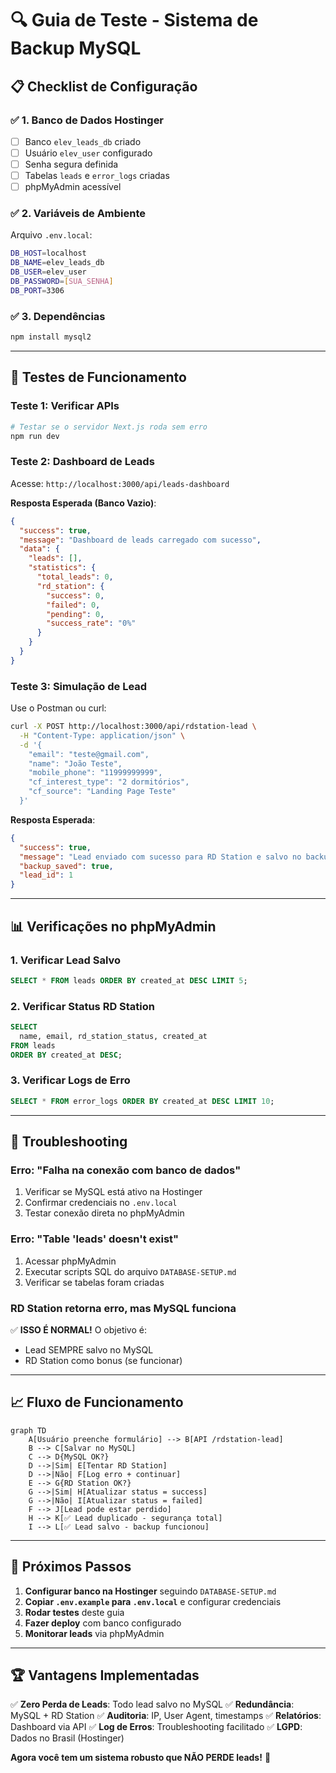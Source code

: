 # 🔍 **Guia de Teste - Sistema de Backup MySQL**

## 📋 **Checklist de Configuração**

### **✅ 1. Banco de Dados Hostinger**
- [ ] Banco `elev_leads_db` criado
- [ ] Usuário `elev_user` configurado
- [ ] Senha segura definida
- [ ] Tabelas `leads` e `error_logs` criadas
- [ ] phpMyAdmin acessível

### **✅ 2. Variáveis de Ambiente**
Arquivo `.env.local`:
```bash
DB_HOST=localhost
DB_NAME=elev_leads_db
DB_USER=elev_user
DB_PASSWORD=[SUA_SENHA]
DB_PORT=3306
```

### **✅ 3. Dependências**
```bash
npm install mysql2
```

---

## 🧪 **Testes de Funcionamento**

### **Teste 1: Verificar APIs**
```bash
# Testar se o servidor Next.js roda sem erro
npm run dev
```

### **Teste 2: Dashboard de Leads**
Acesse: `http://localhost:3000/api/leads-dashboard`

**Resposta Esperada (Banco Vazio)**:
```json
{
  "success": true,
  "message": "Dashboard de leads carregado com sucesso",
  "data": {
    "leads": [],
    "statistics": {
      "total_leads": 0,
      "rd_station": {
        "success": 0,
        "failed": 0,
        "pending": 0,
        "success_rate": "0%"
      }
    }
  }
}
```

### **Teste 3: Simulação de Lead**
Use o Postman ou curl:

```bash
curl -X POST http://localhost:3000/api/rdstation-lead \
  -H "Content-Type: application/json" \
  -d '{
    "email": "teste@gmail.com",
    "name": "João Teste",
    "mobile_phone": "11999999999",
    "cf_interest_type": "2 dormitórios",
    "cf_source": "Landing Page Teste"
  }'
```

**Resposta Esperada**:
```json
{
  "success": true,
  "message": "Lead enviado com sucesso para RD Station e salvo no backup",
  "backup_saved": true,
  "lead_id": 1
}
```

---

## 📊 **Verificações no phpMyAdmin**

### **1. Verificar Lead Salvo**
```sql
SELECT * FROM leads ORDER BY created_at DESC LIMIT 5;
```

### **2. Verificar Status RD Station**
```sql
SELECT 
  name, email, rd_station_status, created_at 
FROM leads 
ORDER BY created_at DESC;
```

### **3. Verificar Logs de Erro**
```sql
SELECT * FROM error_logs ORDER BY created_at DESC LIMIT 10;
```

---

## 🚨 **Troubleshooting**

### **Erro: "Falha na conexão com banco de dados"**
1. Verificar se MySQL está ativo na Hostinger
2. Confirmar credenciais no `.env.local`
3. Testar conexão direta no phpMyAdmin

### **Erro: "Table 'leads' doesn't exist"**
1. Acessar phpMyAdmin
2. Executar scripts SQL do arquivo `DATABASE-SETUP.md`
3. Verificar se tabelas foram criadas

### **RD Station retorna erro, mas MySQL funciona**
✅ **ISSO É NORMAL!** O objetivo é:
- Lead SEMPRE salvo no MySQL
- RD Station como bonus (se funcionar)

---

## 📈 **Fluxo de Funcionamento**

```mermaid
graph TD
    A[Usuário preenche formulário] --> B[API /rdstation-lead]
    B --> C[Salvar no MySQL]
    C --> D{MySQL OK?}
    D -->|Sim| E[Tentar RD Station]
    D -->|Não| F[Log erro + continuar]
    E --> G{RD Station OK?}
    G -->|Sim| H[Atualizar status = success]
    G -->|Não| I[Atualizar status = failed]
    F --> J[Lead pode estar perdido]
    H --> K[✅ Lead duplicado - segurança total]
    I --> L[✅ Lead salvo - backup funcionou]
```

---

## 🎯 **Próximos Passos**

1. **Configurar banco na Hostinger** seguindo `DATABASE-SETUP.md`
2. **Copiar `.env.example` para `.env.local`** e configurar credenciais
3. **Rodar testes** deste guia
4. **Fazer deploy** com banco configurado
5. **Monitorar leads** via phpMyAdmin

---

## 🏆 **Vantagens Implementadas**

✅ **Zero Perda de Leads**: Todo lead salvo no MySQL
✅ **Redundância**: MySQL + RD Station
✅ **Auditoria**: IP, User Agent, timestamps
✅ **Relatórios**: Dashboard via API
✅ **Log de Erros**: Troubleshooting facilitado
✅ **LGPD**: Dados no Brasil (Hostinger)

**Agora você tem um sistema robusto que NÃO PERDE leads!** 🚀
